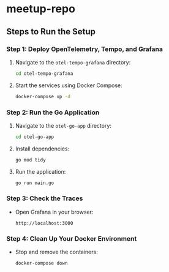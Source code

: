 # meetup-repo

## Steps to Run the Setup

### Step 1: Deploy OpenTelemetry, Tempo, and Grafana
1. Navigate to the `otel-tempo-grafana` directory:
   ```bash
   cd otel-tempo-grafana
   ```
2. Start the services using Docker Compose:
   ```bash
   docker-compose up -d
   ```

### Step 2: Run the Go Application
1. Navigate to the `otel-go-app` directory:
   ```bash
   cd otel-go-app
   ```
2. Install dependencies:
   ```bash
   go mod tidy
   ```
3. Run the application:
   ```bash
   go run main.go
   ```

### Step 3: Check the Traces
- Open Grafana in your browser:
  ```
  http://localhost:3000
  ```

### Step 4: Clean Up Your Docker Environment
- Stop and remove the containers:
  ```bash
  docker-compose down
  
